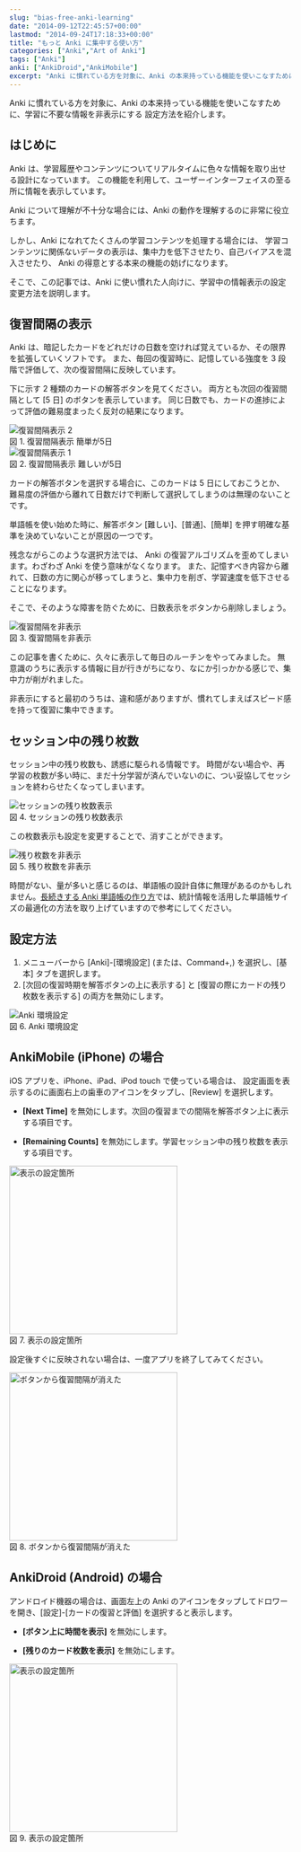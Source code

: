 ```yaml
---
slug: "bias-free-anki-learning"
date: "2014-09-12T22:45:57+00:00"
lastmod: "2014-09-24T17:18:33+00:00"
title: "もっと Anki に集中する使い方"
categories: ["Anki","Art of Anki"]
tags: ["Anki"]
anki: ["AnkiDroid","AnkiMobile"]
excerpt: "Anki に慣れている方を対象に、Anki の本来持っている機能を使いこなすために、学習に不要な情報を非表示にする 設定方法を紹介します。"
---
```

<section id="preamble">
<p>Anki に慣れている方を対象に、Anki の本来持っている機能を使いこなすために、学習に不要な情報を非表示にする 設定方法を紹介します。</p>
</section>
<section id="はじめに">
  <div class="page-header">
    <h1>はじめに</h1>
  </div>
<p>Anki は、学習履歴やコンテンツについてリアルタイムに色々な情報を取り出せる設計になっています。
この機能を利用して、ユーザーインターフェイスの至る所に情報を表示しています。</p>
<p>Anki について理解が不十分な場合には、Anki の動作を理解するのに非常に役立ちます。</p>
<p>しかし、Anki になれてたくさんの学習コンテンツを処理する場合には、
学習コンテンツに関係ないデータの表示は、集中力を低下させたり、自己バイアスを混入させたり、
Anki の得意とする本来の機能の妨げになります。</p>
<p>そこで、この記事では、Anki に使い慣れた人向けに、学習中の情報表示の設定変更方法を説明します。</p>
</section>
<section id="復習間隔の表示">
  <div class="page-header">
    <h1>復習間隔の表示</h1>
  </div>
<p>Anki は、暗記したカードをどれだけの日数を空ければ覚えているか、その限界を拡張していくソフトです。
また、毎回の復習時に、記憶している強度を 3 段階で評価して、次の復習間隔に反映しています。</p>
<p>下に示す 2 種類のカードの解答ボタンを見てください。
両方とも次回の復習間隔として [5 日] のボタンを表示しています。
同じ日数でも、カードの進捗によって評価の難易度まったく反対の結果になります。</p>
<div class="imageblock">
<div class="content">
<img src="/images/bias-free-due-ease.png" alt="復習間隔表示 2">
</div>
<div class="title">図 1. 復習間隔表示 簡単が5日</div>
</div>
<div class="imageblock">
<div class="content">
<img src="/images/bias-free-due-hard.png" alt="復習間隔表示 1">
</div>
<div class="title">図 2. 復習間隔表示 難しいが5日</div>
</div>
<p>カードの解答ボタンを選択する場合に、このカードは 5 日にしておこうとか、難易度の評価から離れて日数だけで判断して選択してしまうのは無理のないことです。</p>
<p>単語帳を使い始めた時に、解答ボタン [難しい]、[普通]、[簡単] を押す明確な基準を決めていないことが原因の一つです。</p>
<p>残念ながらこのような選択方法では、 Anki の復習アルゴリズムを歪めてしまいます。わざわざ Anki を使う意味がなくなります。
また、記憶すべき内容から離れて、日数の方に関心が移ってしまうと、集中力を削ぎ、学習速度を低下させることになります。</p>
<p>そこで、そのような障害を防ぐために、日数表示をボタンから削除しましょう。</p>
<div class="imageblock">
<div class="content">
<img src="/images/bias-free-due-empty.png" alt="復習間隔を非表示">
</div>
<div class="title">図 3. 復習間隔を非表示</div>
</div>
<p>この記事を書くために、久々に表示して毎日のルーチンをやってみました。
無意識のうちに表示する情報に目が行きがちになり、なにか引っかかる感じで、集中力が削がれました。</p>
<p>非表示にすると最初のうちは、違和感がありますが、慣れてしまえばスピード感を持って復習に集中できます。</p>
</section>
<section id="セッション中の残り枚数">
  <div class="page-header">
    <h1>セッション中の残り枚数</h1>
  </div>
<p>セッション中の残り枚数も、誘惑に駆られる情報です。
時間がない場合や、再学習の枚数が多い時に、まだ十分学習が済んでいないのに、つい妥協してセッションを終わらせたくなってしまいます。</p>
<div class="imageblock">
<div class="content">
<img src="/images/bias-free-remain.png" alt="セッションの残り枚数表示">
</div>
<div class="title">図 4. セッションの残り枚数表示</div>
</div>
<p>この枚数表示も設定を変更することで、消すことができます。</p>
<div class="imageblock">
<div class="content">
<img src="/images/bias-free-remain-empty.png" alt="残り枚数を非表示">
</div>
<div class="title">図 5. 残り枚数を非表示</div>
</div>
<p>時間がない、量が多いと感じるのは、単語帳の設計自体に無理があるのかもしれません。<a href="/how-to-make-anki-decks-sustainable/">長続きする Anki 単語帳の作り方</a>では、統計情報を活用した単語帳サイズの最適化の方法を取り上げていますので参考にしてください。</p>
</section>
<section id="設定方法">
  <div class="page-header">
    <h1>設定方法</h1>
  </div>
<ol>
<li>
メニューバーから [Anki]-[環境設定] (または、Command+,) を選択し、[基本] タブを選択します。
</li>
<li>
[次回の復習時期を解答ボタンの上に表示する] と [復習の際にカードの残り枚数を表示する] の両方を無効にします。
</li>
</ol>
<div class="imageblock">
<div class="content">
<img src="/images/bias-free-settings.png" alt="Anki 環境設定">
</div>
<div class="title">図 6. Anki 環境設定</div>
</div>
<h2 id="ankimobile_iphone_の場合">AnkiMobile (iPhone) の場合</h2>
<p>iOS アプリを、iPhone、iPad、iPod touch で使っている場合は、
設定画面を表示するのに画面右上の歯車のアイコンをタップし、[Review] を選択します。</p>
<div class="ulist"><ul>
<li>
<p>
<strong>[Next Time]</strong> を無効にします。次回の復習までの間隔を解答ボタン上に表示する項目です。
</p>
</li>
<li>
<p>
<strong>[Remaining Counts]</strong> を無効にします。学習セッション中の残り枚数を表示する項目です。
</p>
</li>
</ul></div>
<div class="imageblock">
<div class="content">
<img src="/images/bias-free-settings-ios.png" alt="表示の設定箇所" width="300">
</div>
<div class="title">図 7. 表示の設定箇所</div>
</div>
<p>設定後すぐに反映されない場合は、一度アプリを終了してみてください。</p>
<div class="imageblock">
<div class="content">
<img src="/images/bias-free-due-ios.png" alt="ボタンから復習間隔が消えた" width="300">
</div>
<div class="title">図 8. ボタンから復習間隔が消えた</div>
</div>
<h2 id="ankidroid_android_の場合">AnkiDroid (Android) の場合</h2>
<p>アンドロイド機器の場合は、画面左上の Anki のアイコンをタップしてドロワーを開き、[設定]-[カードの復習と評価] を選択すると表示します。</p>
<div class="ulist"><ul>
<li>
<p>
<strong>[ボタン上に時間を表示]</strong> を無効にします。
</p>
</li>
<li>
<p>
<strong>[残りのカード枚数を表示]</strong> を無効にします。
</p>
</li>
</ul></div>
<div class="imageblock">
<div class="content">
<img src="/images/bias-free-settings-android.png" alt="表示の設定箇所" width="300">
</div>
<div class="title">図 9. 表示の設定箇所</div>
</div>
</section>